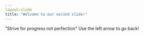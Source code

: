 ```yaml
---
layout:slide
title: "Welcome to our second slide!"
---
```

"Strive for progress not perfection"
Use the left arrow to go back!
